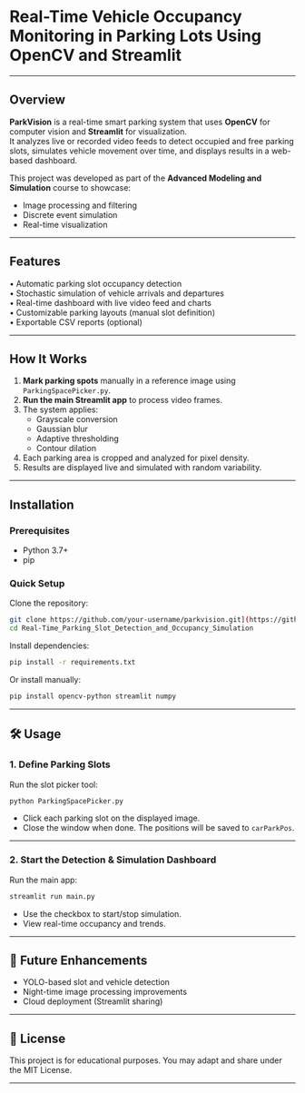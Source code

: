 # Real-Time Vehicle Occupancy Monitoring in Parking Lots Using OpenCV and Streamlit

---

## Overview

**ParkVision** is a real-time smart parking system that uses **OpenCV** for computer vision and **Streamlit** for visualization.  
It analyzes live or recorded video feeds to detect occupied and free parking slots, simulates vehicle movement over time, and displays results in a web-based dashboard.

This project was developed as part of the **Advanced Modeling and Simulation** course to showcase:

- Image processing and filtering
- Discrete event simulation
- Real-time visualization

---

## Features

• Automatic parking slot occupancy detection  
• Stochastic simulation of vehicle arrivals and departures  
• Real-time dashboard with live video feed and charts  
• Customizable parking layouts (manual slot definition)  
• Exportable CSV reports (optional)

---

## How It Works

1. **Mark parking spots** manually in a reference image using `ParkingSpacePicker.py`.
2. **Run the main Streamlit app** to process video frames.
3. The system applies:
   - Grayscale conversion
   - Gaussian blur
   - Adaptive thresholding
   - Contour dilation
4. Each parking area is cropped and analyzed for pixel density.
5. Results are displayed live and simulated with random variability.

---

## Installation

### Prerequisites

- Python 3.7+
- pip

### Quick Setup

Clone the repository:

```bash
git clone https://github.com/your-username/parkvision.git](https://github.com/Md-Adnan-Abir/Real-Time_Parking_Slot_Detection_and_Occupancy_Simulation
cd Real-Time_Parking_Slot_Detection_and_Occupancy_Simulation
```

Install dependencies:

```bash
pip install -r requirements.txt
```

Or install manually:

```bash
pip install opencv-python streamlit numpy
```

---

## 🛠️ Usage

### 1️. Define Parking Slots

Run the slot picker tool:

```bash
python ParkingSpacePicker.py
```

- Click each parking slot on the displayed image.
- Close the window when done. The positions will be saved to `carParkPos`.

---

### 2️. Start the Detection & Simulation Dashboard

Run the main app:

```bash
streamlit run main.py
```

- Use the checkbox to start/stop simulation.
- View real-time occupancy and trends.

---


## 🌱 Future Enhancements

- YOLO-based slot and vehicle detection
- Night-time image processing improvements
- Cloud deployment (Streamlit sharing)

---

## 📄 License

This project is for educational purposes. You may adapt and share under the MIT License.

---
